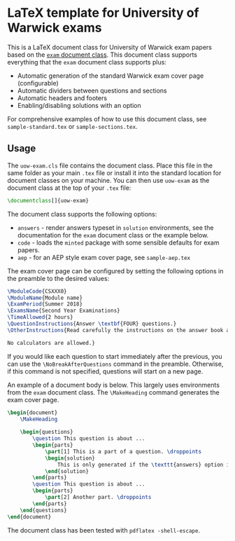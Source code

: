 # LaTeX template for University of Warwick exams

This is a LaTeX document class for University of Warwick exam papers based on the [`exam` document class](https://ctan.org/pkg/exam?lang=en). This document class supports everything that the `exam` document class supports plus:

* Automatic generation of the standard Warwick exam cover page (configurable)
* Automatic dividers between questions and sections
* Automatic headers and footers
* Enabling/disabling solutions with an option

For comprehensive examples of how to use this document class, see `sample-standard.tex` or `sample-sections.tex`.

## Usage

The `uow-exam.cls` file contains the document class. Place this file in the same folder as your main `.tex` file or install it into the standard location for document classes on your machine. You can then use `uow-exam` as the document class at the top of your `.tex` file:

```tex
\documentclass[]{uow-exam}
```

The document class supports the following options:

* `answers` - render answers typeset in `solution` environments, see the documentation for the `exam` document class or the example below.
* `code` - loads the `minted` package with some sensible defaults for exam papers.
* `aep` - for an AEP style exam cover page, see `sample-aep.tex`

The exam cover page can be configured by setting the following options in the preamble to the desired values:
```tex
\ModuleCode{CSXXX0}
\ModuleName{Module name}
\ExamPeriod{Summer 2018}
\ExamsName{Second Year Examinations}
\TimeAllowed{2 hours}
\QuestionInstructions{Answer \textbf{FOUR} questions.}
\OtherInstructions{Read carefully the instructions on the answer book and make sure that the particulars required are entered on \textbf{each} answer book. \\

No calculators are allowed.}
```
If you would like each question to start immediately after the previous, you can use the `\NoBreakAfterQuestions` command in the preamble. Otherwise, if this command is not specified, questions will start on a new page.

An example of a document body is below. This largely uses environments from the `exam` document class. The `\MakeHeading` command generates the exam cover page.
```tex
\begin{document}
	\MakeHeading
	
	\begin{questions}
		\question This question is about ...
		\begin{parts}
			\part[1] This is a part of a question. \droppoints
			\begin{solution}
				This is only generated if the \texttt{answers} option is specified.
			\end{solution}
		\end{parts}
		\question This question is about ...
		\begin{parts}
			\part[2] Another part. \droppoints
		\end{parts}
	\end{questions}
\end{document}
```
The document class has been tested with `pdflatex -shell-escape`.